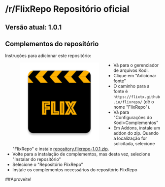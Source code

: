 # /r/FlixRepo Repositório oficial
## Versão atual: 1.0.1

## Complementos do repositório

Instruções para adicionar este repositório:

<img align="left" src="icon.png" width="256" hspace="48" title="FlixRepo Repository">

<p align="right">
   <ul>
     <li>Vá para o gerenciador de arquivos Kodi.</li>
     <li>Clique em "Adicionar fonte"</li>
     <li>O caminho para a fonte é <code>https://flixtx.github.io/flixrepo/</code> (dê o nome "FlixRepo").</li>
     <li>Vá para "Configurações do Kodi>Complementos"</li>
     <li>Em Addons, instale um addon do zip. Quando a localização for solicitada, selecione "FlixRepo" e instale <a href="repository.addons4kodi-2.1.zip">repository.flixrepo-1.0.1.zip</a>.</li>
     <li>Volte para a instalação de complementos, mas desta vez, selecione "Instalar do repositório"</li>
     <li>Selecione o "Repositório FlixRepo"</li>
     <li>Instale os complementos necessários do repositório FlixRepo</li>
   </ul>
</p>

##Aproveite!
